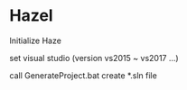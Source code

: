 # Hazel
Initialize Haze



set visual studio (version vs2015 ~ vs2017 ...)

call GenerateProject.bat create *.sln file

